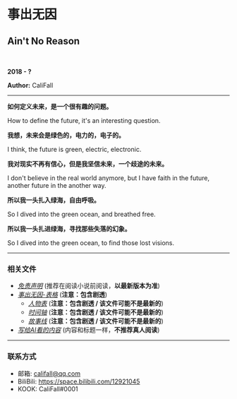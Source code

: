 # 事出无因

## Ain't No Reason

<br>

**2018 - ?**

**Author:** CaliFall

---

**如何定义未来，是一个很有趣的问题。**

How to define the future, it's an interesting question.

**我想，未来会是绿色的，电力的，电子的。**

I think, the future is green, electric, electronic.

**我对现实不再有信心，但是我坚信未来，一个歧途的未来。**

I don't believe in the real world anymore, but I have faith in the future, another future in the another way.

**所以我一头扎入绿海，自由呼吸。**

So I dived into the green ocean, and breathed free.

**所以我一头扎进绿海，寻找那些失落的幻象。**

So I dived into the green ocean, to find those lost visions.

---

### 相关文件

- [*免责声明*](./资料/免责声明.md) (推荐在阅读小说前阅读，**以最新版本为准**)
- [*事出无因-表格*](./资料/事出无因-表格.xlsx) (**注意：包含剧透**)
  - [*人物表*](./资料/release/人物表.md) (**注意：包含剧透 / 该文件可能不是最新的**)
  - [*时间轴*](./资料/release/时间轴.md) (**注意：包含剧透 / 该文件可能不是最新的**)
  - [*故事线*](./资料/release/故事线表格.md) (**注意：包含剧透 / 该文件可能不是最新的**)
- [*写给AI看的内容*](./资料/写给AI看的内容.md) (内容和标题一样，**不推荐真人阅读**)

---

### 联系方式

- 邮箱: <califall@qq.com>
- BiliBili: <https://space.bilibili.com/12921045>
- KOOK: CaliFall#0001
